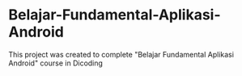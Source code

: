 # Belajar-Fundamental-Aplikasi-Android
This project was created to complete "Belajar Fundamental Aplikasi Android" course in Dicoding
